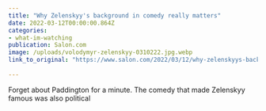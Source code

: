 ```yaml
---
title: "Why Zelenskyy's background in comedy really matters"
date: 2022-03-12T00:00:00.864Z  
categories: 
- what-im-watching
publication: Salon.com
image: /uploads/volodymyr-zelenskyy-0310222.jpg.webp
link_to_original: "https://www.salon.com/2022/03/12/why-zelenskyys-background-in-comedy-really-matters/"
  
---
```

Forget about Paddington for a minute. The comedy that made Zelenskyy famous was also political